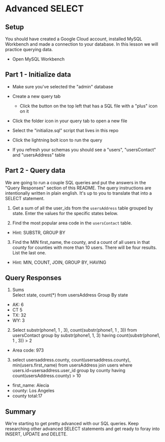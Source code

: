 # Advanced SELECT

## Setup

You should have created a Google Cloud account, installed MySQL Workbench and made a connection to your database. In this lesson we will practice querying data.

* Open MySQL Workbench

## Part 1 - Initialize data

* Make sure you've selected the "admin" database

* Create a new query tab
  * Click the button on the top left that has a SQL file with a "plus" icon on it

* Click the folder icon in your query tab to open a new file

* Select the "initialize.sql" script that lives in this repo

* Click the lightning bolt icon to run the query

* If you refresh your schemas you should see a "users", "usersContact" and "usersAddress" table

## Part 2 - Query data

We are going to run a couple SQL queries and put the answers in the "Query Responses" section of this README. The query instructions are intentionally written in plain english. It's up to you to translate that into a SELECT statement.

1. Get a sum of all the user_ids from the `usersAddress` table grouped by state. Enter the values for the specific states below.

2. Find the most popular area code in the `usersContact` table. 
  * Hint: SUBSTR, GROUP BY

3. Find the MIN first_name, the county, and a count of all users in that county for counties with more than 10 users. There will be four results. List the last one. 
  * Hint: MIN, COUNT, JOIN, GROUP BY, HAVING


## Query Responses

1. Sums  
Select  state, count(*) from usersAddress Group By state
  * AK: 6
  * CT 5
  * TX: 32
  * WY: 3

2. Select substr(phone1, 1 , 3), count(substr(phone1, 1 , 3))  from usersContact group by substr(phone1, 1, 3) having count(substr(phone1, 1 , 3)) > 2
  * Area code: 973

3. select usersaddress.county, count(usersaddress.county), min(users.first_name) from usersAddress join users where users.id=usersaddress.user_id group by county having count(usersAddress.county) > 10
  * first_name: Alecia
  * county: Los Angeles
  * county total:17


## Summary

We're starting to get pretty advanced with our SQL queries. Keep researching other advanced SELECT statements and get ready to foray into INSERT, UPDATE and DELETE.